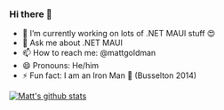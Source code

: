 ### Hi there 👋

- 🔭 I’m currently working on lots of .NET MAUI stuff 😍
- 💬 Ask me about .NET MAUI
- 📫 How to reach me: @mattgoldman
- 😄 Pronouns: He/him
- ⚡ Fun fact: I am an Iron Man 💪 (Busselton 2014)

[![Matt's github stats](https://github-readme-stats.vercel.app/api?username=matt-goldman&theme=dark)](https://github.com/matt-goldman/github-readme-stats)
